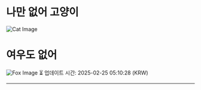 
# 나만 없어 고양이

![Cat Image](https://cdn2.thecatapi.com/images/MTY1Mjg5NQ.jpg)

# 여우도 없어
![Fox Image](https://randomfox.ca/images/37.jpg)
⏳ 업데이트 시간: 2025-02-25 05:10:28 (KRW)

---
